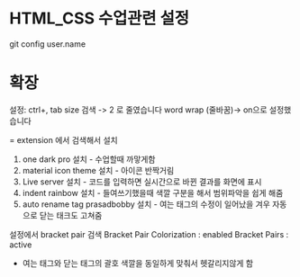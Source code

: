 # HTML_CSS 수업관련 설정
git config user.name



# 확장
설정: ctrl+,
tab size 검색 -> 2 로 줄였습니다
word wrap (줄바꿈)-> on으로 설정했습니다

= extension 에서 검색해서 설치
1. one dark pro 설치 - 수업할때 까맣게함
2. material icon theme 설치 - 아이콘 반짝거림
3. Live server 설치 - 코드를 입력하면 실시간으로 바뀐 결과를 화면에 표시
4. indent rainbow 설치 - 들여쓰기했을때 색깔 구분을 해서 범위파악을 쉽게 해줌
5. auto rename tag prasadbobby 설치  - 여는 태그의 수정이 일어났을 겨우 자동으로 닫는 태크도 고쳐줌

설정에서 bracket pair 검색
Bracket Pair Colorization : enabled
Bracket Pairs : active
- 여는 태그와 닫는 태그의 괄호 색깔을 동일하게 맞춰서 헷갈리지않게 함



